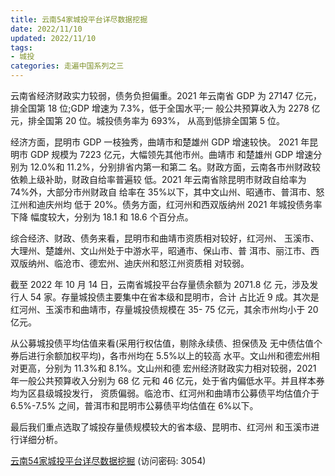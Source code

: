 ```yaml
---
title: 云南54家城投平台详尽数据挖掘
date: 2022/11/10
updated: 2022/11/10
tags:
- 城投
categories: 走遍中国系列之三
---
```

云南省经济财政实力较弱，债务负担偏重。2021 年云南省 GDP 为 27147 亿元，排全国第 18 位;GDP 增速为 7.3%，低于全国水平;一 般公共预算收入为 2278 亿元，排全国第 20 位。城投债务率为 693%， 从高到低排全国第 5 位。

经济方面，昆明市 GDP 一枝独秀，曲靖市和楚雄州 GDP 增速较快。 2021 年昆明市 GDP 规模为 7223 亿元，大幅领先其他市州。曲靖市 和楚雄州 GDP 增速分别为 12.0%和 11.2%，分别排省内第一和第二 名。财政方面，云南各市州财政较依赖上级补助，财政自给率普遍较 低。2021 年云南省除昆明市财政自给率为 74%外，大部分市州财政自 给率在 35%以下，其中文山州、昭通市、普洱市、怒江州和迪庆州均 低于 20%。债务方面，红河州和西双版纳州 2021 年城投债务率下降 幅度较大，分别为 18.1 和 18.6 个百分点。
<!-- more -->
综合经济、财政、债务来看，昆明市和曲靖市资质相对较好，红河州、 玉溪市、大理州、楚雄州、文山州处于中游水平，昭通市、保山市、普 洱市、丽江市、西双版纳州、临沧市、德宏州、迪庆州和怒江州资质相 对较弱。

截至 2022 年 10 月 14 日，云南省城投平台存量债余额为 2071.8 亿 元，涉及发行人 54 家。存量城投债主要集中在省本级和昆明市，合计 占比近 9 成。其次是红河州、玉溪市和曲靖市，存量城投债规模在 35- 75 亿元，其余市州均小于 20 亿元。

从公募城投债平均估值来看(采用行权估值，剔除永续债、担保债及 无中债估值个券后进行余额加权平均)，各市州均在 5.5%以上的较高 水平。文山州和德宏州相对更高，分别为 11.3%和 8.1%。文山州和德 宏州经济财政实力相对较弱，2021 年一般公共预算收入分别为 68 亿 元和 46 亿元，处于省内偏低水平。并且样本券均为区县级城投发行， 资质偏弱。临沧市、红河州和曲靖市公募债平均估值介于 6.5%-7.5% 之间，普洱市和昆明市公募债平均估值在 6%以下。

最后我们重点选取了城投存量债规模较大的省本级、昆明市、红河州 和玉溪市进行详细分析。

[云南54家城投平台详尽数据挖掘](https://url12.ctfile.com/f/3948612-722537577-921115?p=3054)
 (访问密码: 3054)
